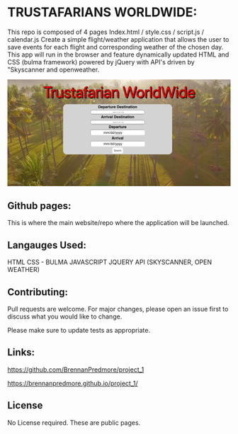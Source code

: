 # TRUSTAFARIANS WORLDWIDE:

This repo is composed of 4 pages
Index.html / style.css / script.js / calendar.js 
Create a simple flight/weather application that allows the user to save events for each flight and corresponding weather of the chosen day. This app will run in the browser and feature dynamically updated HTML and CSS (bulma framework) powered by jQuery with API's driven by "Skyscanner and openweather.

![Screenshot](assets/images/screenshot_project1.png)

## Github pages:

This is where the main website/repo where the application will be launched.

## Langauges Used:

HTML 
CSS - BULMA
JAVASCRIPT
JQUERY
API (SKYSCANNER, OPEN WEATHER)

## Contributing:
Pull requests are welcome. For major changes, please open an issue first to discuss what you would like to change.

Please make sure to update tests as appropriate.

## Links:
https://github.com/BrennanPredmore/project_1

https://brennanpredmore.github.io/project_1/

## License
No License required. These are public pages. 